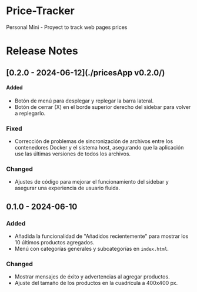 # Price-Tracker
Personal Mini - Proyect to track web pages prices

# Release Notes

## [0.2.0 - 2024-06-12](./pricesApp v0.2.0/)
#### Added
- Botón de menú para desplegar y replegar la barra lateral.
- Botón de cerrar (X) en el borde superior derecho del sidebar para volver a replegarlo.
### Fixed
- Corrección de problemas de sincronización de archivos entre los contenedores Docker y el sistema host, asegurando que la aplicación use las últimas versiones de todos los archivos.
### Changed
- Ajustes de código para mejorar el funcionamiento del sidebar y asegurar una experiencia de usuario fluida.

## 0.1.0 - 2024-06-10
### Added
- Añadida la funcionalidad de "Añadidos recientemente" para mostrar los 10 últimos productos agregados.
- Menú con categorías generales y subcategorías en `index.html`.

### Changed
- Mostrar mensajes de éxito y advertencias al agregar productos.
- Ajuste del tamaño de los productos en la cuadrícula a 400x400 px.